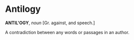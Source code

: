 # Antilogy

**ANTIL'OGY**, _noun_ \[Gr. against, and speech.\]

A contradiction between any words or passages in an author.